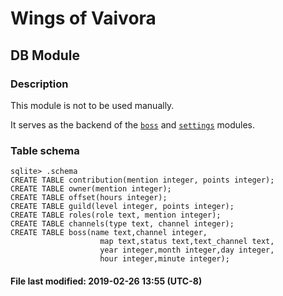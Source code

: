 # Wings of Vaivora

## DB Module

### Description
This module is not to be used manually.

It serves as the backend of the [`boss`](./BOSS.md) and [`settings`](./SETTINGS.md) modules.

### Table schema
```
sqlite> .schema
CREATE TABLE contribution(mention integer, points integer);
CREATE TABLE owner(mention integer);
CREATE TABLE offset(hours integer);
CREATE TABLE guild(level integer, points integer);
CREATE TABLE roles(role text, mention integer);
CREATE TABLE channels(type text, channel integer);
CREATE TABLE boss(name text,channel integer,
                    map text,status text,text_channel text,
                    year integer,month integer,day integer,
                    hour integer,minute integer);
```

#### File last modified: 2019-02-26 13:55 (UTC-8)
